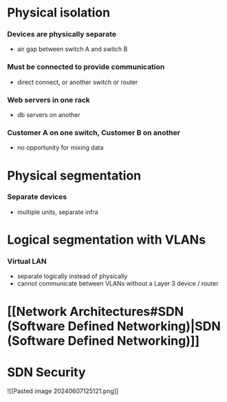 # Physical isolation
### Devices are physically separate
- air gap between switch A and switch B
### Must be connected to provide communication
- direct connect, or another switch or router
### Web servers in one rack
- db servers on another
### Customer A on one switch, Customer B on another
- no opportunity for mixing data
# Physical segmentation
### Separate devices
- multiple units, separate infra
# Logical segmentation with VLANs
### Virtual LAN
- separate logically instead of physically
- cannot communicate between VLANs without a Layer 3 device / router
# [[Network Architectures#SDN (Software Defined Networking)|SDN (Software Defined Networking)]]
# SDN Security
![[Pasted image 20240607125121.png]]